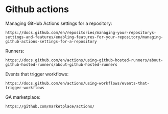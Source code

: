 # Github actions

Managing GitHub Actions settings for a repository:
```
https://docs.github.com/en/repositories/managing-your-repositorys-settings-and-features/enabling-features-for-your-repository/managing-github-actions-settings-for-a-repository
```
Runners:
```
https://docs.github.com/en/actions/using-github-hosted-runners/about-github-hosted-runners/about-github-hosted-runners
```
Events that trigger workflows:
```
https://docs.github.com/en/actions/using-workflows/events-that-trigger-workflows
```
GA marketplace:
```
https://github.com/marketplace/actions/
```
